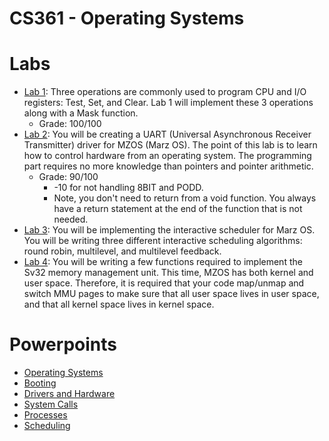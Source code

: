 # CS361 - Operating Systems

# Labs
- [Lab 1](https://github.com/calemon/cs361/tree/master/lab1): Three operations are commonly used to program CPU and I/O registers: Test, Set, and Clear. Lab 1 will implement these 3 operations along with a Mask function.
  - Grade: 100/100
- [Lab 2](https://github.com/calemon/cs361/tree/master/lab2): You will be creating a UART (Universal Asynchronous Receiver Transmitter) driver for MZOS (Marz OS). The point of this lab is to learn how to control hardware from an operating system. The programming part requires no more knowledge than pointers and pointer arithmetic.
  - Grade: 90/100
    - -10 for not handling 8BIT and PODD.
    - Note, you don't need to return from a void function. You always have a return statement at the end of the function that is not needed.
- [Lab 3](https://github.com/calemon/cs361/tree/master/lab3): You will be implementing the interactive scheduler for Marz OS. You will be writing three different interactive scheduling algorithms: round robin, multilevel, and multilevel feedback.
- [Lab 4](https://github.com/calemon/cs361/tree/master/lab4): You will be writing a few functions required to implement the Sv32 memory management unit. This time, MZOS has both kernel and user space. Therefore, it is required that your code map/unmap and switch MMU pages to make sure that all user space lives in user space, and that all kernel space lives in kernel space.

# Powerpoints
- [Operating Systems](https://github.com/calemon/cs361/blob/master/class_notes/COSC361%20-%20Operating%20Systems.pdf)
- [Booting](https://github.com/calemon/cs361/blob/master/class_notes/COSC361%20-%20Booting.pdf)
- [Drivers and Hardware](https://github.com/calemon/cs361/blob/master/class_notes/COSC361%20-%20Drivers%20and%20Hardware.pdf)
- [System Calls](https://github.com/calemon/cs361/blob/master/class_notes/COSC361%20-%20System%20Calls.pdf)
- [Processes](https://github.com/calemon/cs361/blob/master/class_notes/COSC361%20-%20Processes.pdf)
- [Scheduling](https://github.com/calemon/cs361/blob/master/class_notes/COSC361%20-%20Scheduling.pdf)